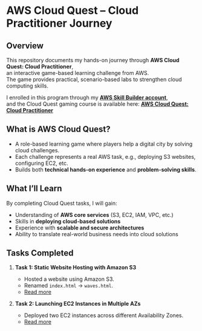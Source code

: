 #  AWS Cloud Quest – Cloud Practitioner Journey

##  Overview
This repository documents my hands-on journey through **AWS Cloud Quest: Cloud Practitioner**,  
an interactive game-based learning challenge from AWS.  
The game provides practical, scenario-based labs to strengthen cloud computing skills.

I enrolled in this program through my **[AWS Skill Builder account](https://skillbuilder.aws/)**,  
and the Cloud Quest gaming course is available here: **[AWS Cloud Quest: Cloud Practitioner](https://explore.skillbuilder.aws/learn/course/external/view/elearning/11457/aws-cloud-quest-cloud-practitioner)**

##  What is AWS Cloud Quest?
- A role-based learning game where players help a digital city by solving cloud challenges.
- Each challenge represents a real AWS task, e.g., deploying S3 websites, configuring EC2, etc.
- Builds both **technical hands-on experience** and **problem-solving skills**.

##  What I’ll Learn
By completing Cloud Quest tasks, I will gain:
- Understanding of **AWS core services** (S3, EC2, IAM, VPC, etc.)
- Skills in **deploying cloud-based solutions**
- Experience with **scalable and secure architectures**
- Ability to translate real-world business needs into cloud solutions

##  Tasks Completed
1. **Task 1: Static Website Hosting with Amazon S3**
   - Hosted a website using Amazon S3.
   - Renamed `index.html` → `waves.html`.
   -  [Read more](./task-1.md)

2. **Task 2: Launching EC2 Instances in Multiple AZs**
   - Deployed two EC2 instances across different Availability Zones.
   - [Read more](./task-2.md)

